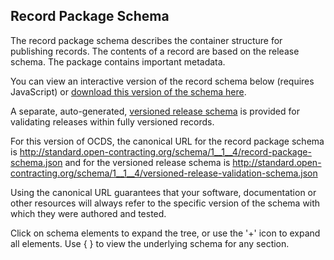 ## Record Package Schema

The record package schema describes the container structure for publishing records. The contents of a record are based on the release schema. The package contains important metadata.

You can view an interactive version of the record schema below (requires JavaScript) or [download this version of the schema here](../../../../record-package-schema.json).

A separate, auto-generated, [versioned release schema](../../../../versioned-release-validation-schema.json) is provided for validating releases within fully versioned records.

For this version of OCDS, the canonical URL for the record package schema is <http://standard.open-contracting.org/schema/1__1__4/record-package-schema.json> and for the versioned release schema is <http://standard.open-contracting.org/schema/1__1__4/versioned-release-validation-schema.json>

Using the canonical URL guarantees that your software, documentation or other resources will always refer to the specific version of the schema with which they were authored and tested.

Click on schema elements to expand the tree, or use the '+' icon to expand all elements. Use { } to view the underlying schema for any section.

<script src="../../_static/docson/widget.js" data-schema="../../record-package-schema.json"></script>

